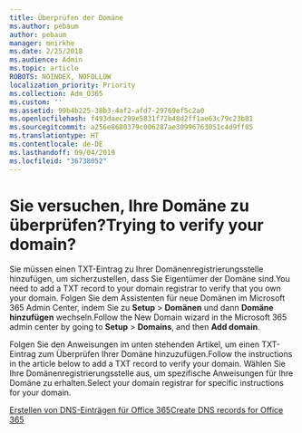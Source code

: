 ```yaml
---
title: Überprüfen der Domäne
ms.author: pebaum
author: pebaum
manager: mnirkhe
ms.date: 2/25/2018
ms.audience: Admin
ms.topic: article
ROBOTS: NOINDEX, NOFOLLOW
localization_priority: Priority
ms.collection: Adm_O365
ms.custom: ''
ms.assetid: 99b4b225-38b3-4af2-afd7-29769ef5c2a0
ms.openlocfilehash: f493daec299e5831f72b48d2ff1ae63c79c23b81
ms.sourcegitcommit: a256e8680379c006287ae30996763051c4d9ff85
ms.translationtype: HT
ms.contentlocale: de-DE
ms.lasthandoff: 09/04/2019
ms.locfileid: "36738052"
---
```

# <a name="trying-to-verify-your-domain"></a><span data-ttu-id="9e097-102">Sie versuchen, Ihre Domäne zu überprüfen?</span><span class="sxs-lookup"><span data-stu-id="9e097-102">Trying to verify your domain?</span></span>

<span data-ttu-id="9e097-103">Sie müssen einen TXT-Eintrag zu Ihrer Domänenregistrierungsstelle hinzufügen, um sicherzustellen, dass Sie Eigentümer der Domäne sind.</span><span class="sxs-lookup"><span data-stu-id="9e097-103">You need to add a TXT record to your domain registrar to verify that you own your domain.</span></span> <span data-ttu-id="9e097-104">Folgen Sie dem Assistenten für neue Domänen im Microsoft 365 Admin Center, indem Sie zu **Setup** \> **Domänen** und dann **Domäne hinzufügen** wechseln.</span><span class="sxs-lookup"><span data-stu-id="9e097-104">Follow the New Domain wizard in the Microsoft 365 admin center by going to **Setup** \> **Domains**, and then **Add domain**.</span></span> 
  
<span data-ttu-id="9e097-105">Folgen Sie den Anweisungen im unten stehenden Artikel, um einen TXT-Eintrag zum Überprüfen Ihrer Domäne hinzuzufügen.</span><span class="sxs-lookup"><span data-stu-id="9e097-105">Follow the instructions in the article below to add a TXT record to verify your domain.</span></span> <span data-ttu-id="9e097-106">Wählen Sie Ihre Domänenregistrierungsstelle aus, um spezifische Anweisungen für Ihre Domäne zu erhalten.</span><span class="sxs-lookup"><span data-stu-id="9e097-106">Select your domain registrar for specific instructions for your domain.</span></span>
  
[<span data-ttu-id="9e097-107">Erstellen von DNS-Einträgen für Office 365</span><span class="sxs-lookup"><span data-stu-id="9e097-107">Create DNS records for Office 365</span></span>](https://docs.microsoft.com/office365/admin/get-help-with-domains/create-dns-records-at-any-dns-hosting-provider)
  

